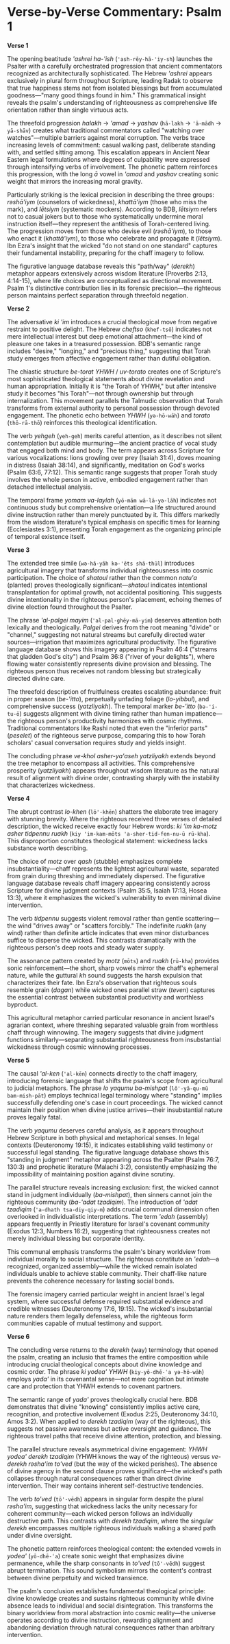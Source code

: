 # Verse-by-Verse Commentary: Psalm 1

**Verse 1**

The opening beatitude *'ashrei ha-'ish* (`'ash-rēy-hā-'iy-sh`) launches the Psalter with a carefully orchestrated progression that ancient commentators recognized as architecturally sophisticated. The Hebrew *'ashrei* appears exclusively in plural form throughout Scripture, leading Radak to observe that true happiness stems not from isolated blessings but from accumulated goodness—"many good things found in him." This grammatical insight reveals the psalm's understanding of righteousness as comprehensive life orientation rather than single virtuous acts.

The threefold progression *halakh* → *'amad* → *yashav* (`hā-lakh` → `'ā-mādh` → `yā-shāv`) creates what traditional commentators called "watching over watches"—multiple barriers against moral corruption. The verbs trace increasing levels of commitment: casual walking past, deliberate standing with, and settled sitting among. This escalation appears in Ancient Near Eastern legal formulations where degrees of culpability were expressed through intensifying verbs of involvement. The phonetic pattern reinforces this progression, with the long *ā* vowel in *'amad* and *yashav* creating sonic weight that mirrors the increasing moral gravity.

Particularly striking is the lexical precision in describing the three groups: *rəshā'iym* (counselors of wickedness), *khattā'iym* (those who miss the mark), and *lētsiym* (systematic mockers). According to BDB, *lētsiym* refers not to casual jokers but to those who systematically undermine moral instruction itself—they represent the antithesis of Torah-centered living. The progression moves from those who devise evil (*rəshā'iym*), to those who enact it (*khattā'iym*), to those who celebrate and propagate it (*lētsiym*). Ibn Ezra's insight that the wicked "do not stand on one standard" captures their fundamental instability, preparing for the chaff imagery to follow.

The figurative language database reveals this "path/way" (*derekh*) metaphor appears extensively across wisdom literature (Proverbs 2:13, 4:14-15), where life choices are conceptualized as directional movement. Psalm 1's distinctive contribution lies in its forensic precision—the righteous person maintains perfect separation through threefold negation.

**Verse 2**

The adversative *ki 'im* introduces a crucial theological move from negative restraint to positive delight. The Hebrew *cheftso* (`khef-tsō`) indicates not mere intellectual interest but deep emotional attachment—the kind of pleasure one takes in a treasured possession. BDB's semantic range includes "desire," "longing," and "precious thing," suggesting that Torah study emerges from affective engagement rather than dutiful obligation.

The chiastic structure *be-torat YHWH* / *uv-torato* creates one of Scripture's most sophisticated theological statements about divine revelation and human appropriation. Initially it is "the Torah of YHWH," but after intensive study it becomes "his Torah"—not through ownership but through internalization. This movement parallels the Talmudic observation that Torah transforms from external authority to personal possession through devoted engagement. The phonetic echo between *YHWH* (`yə-hō-wāh`) and *torato* (`thō-rā-thō`) reinforces this theological identification.

The verb *yehgeh* (`yeh-geh`) merits careful attention, as it describes not silent contemplation but audible murmuring—the ancient practice of vocal study that engaged both mind and body. The term appears across Scripture for various vocalizations: lions growling over prey (Isaiah 31:4), doves moaning in distress (Isaiah 38:14), and significantly, meditation on God's works (Psalm 63:6, 77:12). This semantic range suggests that proper Torah study involves the whole person in active, embodied engagement rather than detached intellectual analysis.

The temporal frame *yomam va-laylah* (`yō-mām wā-lā-yə-lāh`) indicates not continuous study but comprehensive orientation—a life structured around divine instruction rather than merely punctuated by it. This differs markedly from the wisdom literature's typical emphasis on specific times for learning (Ecclesiastes 3:1), presenting Torah engagement as the organizing principle of temporal existence itself.

**Verse 3**

The extended tree simile (`wə-hā-yāh kə-'ēts shā-thūl`) introduces agricultural imagery that transforms individual righteousness into cosmic participation. The choice of *shatoul* rather than the common *natu'a* (planted) proves theologically significant—*shatoul* indicates intentional transplantation for optimal growth, not accidental positioning. This suggests divine intentionality in the righteous person's placement, echoing themes of divine election found throughout the Psalter.

The phrase *'al-palgei mayim* (`'al-pal-ghēy-mā-yim`) deserves attention both lexically and theologically. *Palgei* derives from the root meaning "divide" or "channel," suggesting not natural streams but carefully directed water sources—irrigation that maximizes agricultural productivity. The figurative language database shows this imagery appearing in Psalm 46:4 ("streams that gladden God's city") and Psalm 36:8 ("river of your delights"), where flowing water consistently represents divine provision and blessing. The righteous person thus receives not random blessing but strategically directed divine care.

The threefold description of fruitfulness creates escalating abundance: fruit in proper season (*be-'itto*), perpetually unfading foliage (*lo-yibbul*), and comprehensive success (*yatzliyakh*). The temporal marker *be-'itto* (`bə-'i-tu-ō`) suggests alignment with divine timing rather than human impatience—the righteous person's productivity harmonizes with cosmic rhythms. Traditional commentators like Rashi noted that even the "inferior parts" (*peselet*) of the righteous serve purpose, comparing this to how Torah scholars' casual conversation requires study and yields insight.

The concluding phrase *ve-khol asher-ya'aseh yatzliyakh* extends beyond the tree metaphor to encompass all activities. This comprehensive prosperity (*yatzliyakh*) appears throughout wisdom literature as the natural result of alignment with divine order, contrasting sharply with the instability that characterizes wickedness.

**Verse 4**

The abrupt contrast *lo-khen* (`lō'-khēn`) shatters the elaborate tree imagery with stunning brevity. Where the righteous received three verses of detailed description, the wicked receive exactly four Hebrew words: *ki 'im ka-motz asher tidpennu ruakh* (`kiy 'im-kam-mōts 'a-sher-tid-fen-nu-ū rū-kha`). This disproportion constitutes theological statement: wickedness lacks substance worth describing.

The choice of *motz* over *qash* (stubble) emphasizes complete insubstantiality—chaff represents the lightest agricultural waste, separated from grain during threshing and immediately dispersed. The figurative language database reveals chaff imagery appearing consistently across Scripture for divine judgment contexts (Psalm 35:5, Isaiah 17:13, Hosea 13:3), where it emphasizes the wicked's vulnerability to even minimal divine intervention.

The verb *tidpennu* suggests violent removal rather than gentle scattering—the wind "drives away" or "scatters forcibly." The indefinite *ruakh* (any wind) rather than definite article indicates that even minor disturbances suffice to disperse the wicked. This contrasts dramatically with the righteous person's deep roots and steady water supply.

The assonance pattern created by *motz* (`mōts`) and *ruakh* (`rū-kha`) provides sonic reinforcement—the short, sharp vowels mirror the chaff's ephemeral nature, while the guttural *kh* sound suggests the harsh expulsion that characterizes their fate. Ibn Ezra's observation that righteous souls resemble grain (*dagan*) while wicked ones parallel straw (*teven*) captures the essential contrast between substantial productivity and worthless byproduct.

This agricultural metaphor carried particular resonance in ancient Israel's agrarian context, where threshing separated valuable grain from worthless chaff through winnowing. The imagery suggests that divine judgment functions similarly—separating substantial righteousness from insubstantial wickedness through cosmic winnowing processes.

**Verse 5**

The causal *'al-ken* (`'al-kēn`) connects directly to the chaff imagery, introducing forensic language that shifts the psalm's scope from agricultural to judicial metaphors. The phrase *lo yaqumu ba-mishpat* (`lō'-yā-qu-mū bam-mish-pāt`) employs technical legal terminology where "standing" implies successfully defending one's case in court proceedings. The wicked cannot maintain their position when divine justice arrives—their insubstantial nature proves legally fatal.

The verb *yaqumu* deserves careful analysis, as it appears throughout Hebrew Scripture in both physical and metaphorical senses. In legal contexts (Deuteronomy 19:15), it indicates establishing valid testimony or successful legal standing. The figurative language database shows this "standing in judgment" metaphor appearing across the Psalter (Psalm 76:7, 130:3) and prophetic literature (Malachi 3:2), consistently emphasizing the impossibility of maintaining position against divine scrutiny.

The parallel structure reveals increasing exclusion: first, the wicked cannot stand in judgment individually (*ba-mishpat*), then sinners cannot join the righteous community (*ba-'adat tzadiqim*). The introduction of *'adat tzadiqim* (`'a-dhath tsa-diy-qiy-m`) adds crucial communal dimension often overlooked in individualistic interpretations. The term *'edah* (assembly) appears frequently in Priestly literature for Israel's covenant community (Exodus 12:3, Numbers 16:2), suggesting that righteousness creates not merely individual blessing but corporate identity.

This communal emphasis transforms the psalm's binary worldview from individual morality to social structure. The righteous constitute an *'edah*—a recognized, organized assembly—while the wicked remain isolated individuals unable to achieve stable community. Their chaff-like nature prevents the coherence necessary for lasting social bonds.

The forensic imagery carried particular weight in ancient Israel's legal system, where successful defense required substantial evidence and credible witnesses (Deuteronomy 17:6, 19:15). The wicked's insubstantial nature renders them legally defenseless, while the righteous form communities capable of mutual testimony and support.

**Verse 6**

The concluding verse returns to the *derekh* (way) terminology that opened the psalm, creating an inclusio that frames the entire composition while introducing crucial theological concepts about divine knowledge and cosmic order. The phrase *ki yodea' YHWH* (`kiy-yō-dhē-ʿa yə-hō-wāh`) employs *yada'* in its covenantal sense—not mere cognition but intimate care and protection that YHWH extends to covenant partners.

The semantic range of *yada'* proves theologically crucial here. BDB demonstrates that divine "knowing" consistently implies active care, recognition, and protective involvement (Exodus 2:25, Deuteronomy 34:10, Amos 3:2). When applied to *derekh tzadiqim* (way of the righteous), this suggests not passive awareness but active oversight and guidance. The righteous travel paths that receive divine attention, protection, and blessing.

The parallel structure reveals asymmetrical divine engagement: *YHWH yodea' derekh tzadiqim* (YHWH knows the way of the righteous) versus *ve-derekh rəsha'im to'ved* (but the way of the wicked perishes). The absence of divine agency in the second clause proves significant—the wicked's path collapses through natural consequences rather than direct divine intervention. Their way contains inherent self-destructive tendencies.

The verb *to'ved* (`tō'-vēdh`) appears in singular form despite the plural *rəsha'im*, suggesting that wickedness lacks the unity necessary for coherent community—each wicked person follows an individually destructive path. This contrasts with *derekh tzadiqim*, where the singular *derekh* encompasses multiple righteous individuals walking a shared path under divine oversight.

The phonetic pattern reinforces theological content: the extended vowels in *yodea'* (`yō-dhē-ʿa`) create sonic weight that emphasizes divine permanence, while the sharp consonants in *to'ved* (`tō'-vēdh`) suggest abrupt termination. This sound symbolism mirrors the content's contrast between divine perpetuity and wicked transience.

The psalm's conclusion establishes fundamental theological principle: divine knowledge creates and sustains righteous community while divine absence leads to individual and social disintegration. This transforms the binary worldview from moral abstraction into cosmic reality—the universe operates according to divine instruction, rewarding alignment and abandoning deviation through natural consequences rather than arbitrary intervention.